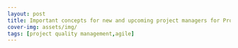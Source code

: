 ```yaml
---
layout: post
title: Important concepts for new and upcoming project managers for Project Quality Management
cover-img: assets/img/
tags: [project quality management,agile]
---
```

